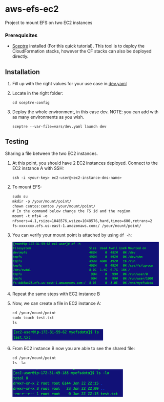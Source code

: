# aws-efs-ec2
Project to mount EFS on two EC2 instances

### Prerequisites

- [Sceptre](https://sceptre.cloudreach.com/2.4.0/) installed (For this quick tutorial). This tool is to deploy the CloudFormation stacks, however the CF stacks can also be deployed directly.

## Installation

1. Fill up with the right values for your use case in [dev.yaml](sceptre-project/vars/dev.yaml)

2. Locate in the right folder:
    ```
    cd sceptre-config
    ```
   
3. Deploy the whole environment, in this case dev. NOTE: you can add with as many environments as you wish.

    ``` 
    sceptre --var-file=vars/dev.yaml launch dev
    ```

## Testing

Sharing a file between the two EC2 instances.

1. At this point, you should have 2 EC2 instances deployed. Connect to the EC2 instance A with SSH:

    ```
    ssh -i <your-key> ec2-user@<ec2-instance-dns-name> 
    ```

2. To mount EFS:

    ```
    sudo su
    mkdir -p /your/mount/point/      
    chown centos:centos /your/mount/point/
    # In the command below change the FS id and the region
    mount -t nfs4 -o nfsvers=4.1,rsize=1048576,wsize=1048576,hard,timeo=600,retrans=2 fs-xxxxxxx.efs.us-east-1.amazonaws.com:/ /your/mount/point/ 
    ```

3. You can verify your mount point is attached by using `df -h`:

    ![fs-mount-point](images/fs-mount-point.png)
    
4. Repeat the same steps with EC2 instance B

5. Now, we can create a file in EC2 instance A:

    ```  
    cd /your/mount/point
    sudo touch test.txt
    ls 
    ```

    ![ls](images/ls-A.png)
    
6. From EC2 instance B now you are able to see the shared file:

    ```  
    cd /your/mount/point       
    ls -la
    ```
       
    ![ls](images/ls-B.png)

           
